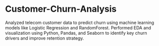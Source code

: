 # Customer-Churn-Analysis
Analyzed telecom customer data to predict churn using machine learning models like Logistic Regression and  RandomForest. Performed EDA and visualization using Python, Pandas, and Seaborn to identify key churn drivers  and improve retention strategy.
